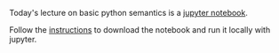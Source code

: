Today's lecture on basic python semantics is a [jupyter notebook](lec17.ipynb).

Follow the [instructions](../misc/DownloadNotebook.md) to download the notebook and run it locally with jupyter.
